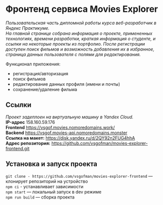 # Фронтенд сервиса Movies Explorer

_Пользовательская часть дипломной работы курса веб-разработчик в Яндекс Практикуме.  
На главной странице собрана информация о проекте, примененных технологиях, времени разработки, краткая информация о студенте, и ссылки на некоторые проекты из портфолио. После регистрации доступен поиск фильмов и возможность добавления их в избранное, страница данных пользователя с полями для редактирования._

Функционал приложения:  
- регистрация/авторизация  
- поиск фильмов
- редактирование данных профиля (имени и почты)
- сохранение/удаление фильма

## Ссылки
_Проект задеплоен на виртуальную машину в Yandex Cloud._  
**IP-адрес** 158.160.59.176  
**Frontend** https://vsgof.movies.nomoredomains.work/  
**Backend** https://vsgof.movies-api.nomoredomains.monster  
**Ссылка на макет:** https://disk.yandex.ru/d/2QY92n2FUG4hhA  
**Адрес репозитория:** https://github.com/vsgofman/movies-explorer-frontend.git

## Установка и запуск проекта

`git clone - https://github.com/vsgofman/movies-explorer-frontend` — клонирует репозиторий на устройство  
`npm ci` - устанавливает зависимости  
`npm start` — локальный запуск в dev режиме  
`npm run build` — сборка проекта

